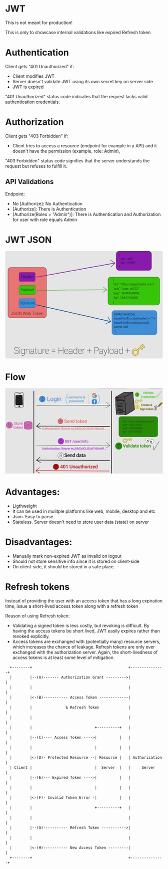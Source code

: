 # JWT

This is not meant for production!

This is only to showcase internal validations like expired Refresh token

# Authentication

Client gets "401 Unauthorized" if:

* Client modifies JWT
* Server doesn't validate JWT using its own secret key on server side
* JWT is expired

"401 Unauthorized" status code indicates that the request lacks valid authentication credentials. 

# Authorization

Client gets "403 Forbidden" if:

* Client tries to access a resource (endpoint for example in a API) and it doesn't have the permission (example, role: Admin), 

"403 Forbidden" status code signifies that the server understands the request but refuses to fulfill it.

## API Validations

Endpoint:

* No [Authorize]: No Authentication
* [Authorize]: There is Authentication
* [Authorize(Roles = "Admin")]: There is Authentication and Authorization for user with role equals Admin

# JWT JSON

![JWT](./image-1.png)

# Flow

![JWT flow](./image-2.png)

# Advantages:

- Ligthweight
- It can be used in mulitple platforms like web, mobile, desktop and etc
- Json. Easy to parse
- Stateless. Server doesn't need to store user data (state) on server 

# Disadvantages:

- Manually mark non-expired JWT as invalid on logout
- Should not store sensitive info since it is stored on client-side
- On client-side, it should be stored in a safe place.

# Refresh tokens 

Instead of providing the user with an access token that has a long expiration time, issue a short-lived access token along with a refresh token

Reason of using Refresh token: 
* Validating a signed token is less costly, but revoking is difficult. By having the access tokens be short lived, JWT easily expires rather than revoked explicitly.
* Access tokens are exchanged with (potentially many) resource servers, which increases the chance of leakage. Refresh tokens are only ever exchanged with the authorization server. Again, the short-livedness of access tokens is at least some level of mitigation.

```
  +--------+                                           +---------------+
  |        |--(A)------- Authorization Grant --------->|               |
  |        |                                           |               |
  |        |<-(B)----------- Access Token -------------|               |
  |        |               & Refresh Token             |               |
  |        |                                           |               |
  |        |                            +----------+   |               |
  |        |--(C)---- Access Token ---->|          |   |               |
  |        |                            |          |   |               |
  |        |<-(D)- Protected Resource --| Resource |   | Authorization |
  | Client |                            |  Server  |   |     Server    |
  |        |--(E)--- Expired Token ---->|          |   |               |
  |        |                            |          |   |               |
  |        |<-(F)- Invalid Token Error -|          |   |               |
  |        |                            +----------+   |               |
  |        |                                           |               |
  |        |--(G)----------- Refresh Token ----------->|               |
  |        |                                           |               |
  |        |<-(H)----------- New Access Token ---------|               |
  +--------+									       +---------------+
  ```